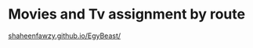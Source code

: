 # Movies and Tv assignment by route
[shaheenfawzy.github.io/EgyBeast/](https://shaheenfawzy.github.io/EgyBeast/)
